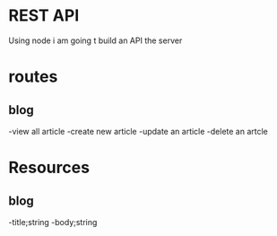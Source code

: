 # REST  API
 Using node i am going t build an API the server 

 # routes

 ## blog
  -view all article 
  -create new article
  -update an article 
  -delete an artcle
# Resources 

## blog
-title;string 
-body;string 